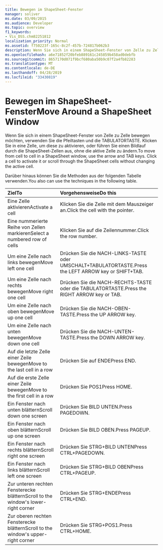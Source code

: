```yaml
---
title: Bewegen im ShapeSheet-Fenster
manager: soliver
ms.date: 03/09/2015
ms.audience: Developer
ms.topic: overview
f1_keywords:
- Vis_DSS.chm82251812
localization_priority: Normal
ms.assetid: f750223f-165c-8c2f-457b-724817b062b3
description: Wenn Sie sich in einem ShapeSheet-Fenster von Zelle zu Zelle bewegen möchten, verwenden Sie die Pfeiltasten und die TABULATORTASTE. Klicken Sie in eine Zelle, um diese zu aktivieren, oder führen Sie einen Bildlauf durch die ShapeSheet-Zellen aus, ohne die aktive Zelle zu ändern.
ms.openlocfilehash: a6e71852f20bfeb889161c245859b458ad0debfb
ms.sourcegitcommit: 8657170d071f9bcf680aba50b9c07f2a4fb82283
ms.translationtype: MT
ms.contentlocale: de-DE
ms.lasthandoff: 04/28/2019
ms.locfileid: "33430819"
---
```

# <a name="move-around-a-shapesheet-window"></a><span data-ttu-id="b7c2b-104">Bewegen im ShapeSheet-Fenster</span><span class="sxs-lookup"><span data-stu-id="b7c2b-104">Move Around a ShapeSheet Window</span></span>

<span data-ttu-id="b7c2b-p102">Wenn Sie sich in einem ShapeSheet-Fenster von Zelle zu Zelle bewegen möchten, verwenden Sie die Pfeiltasten und die TABULATORTASTE. Klicken Sie in eine Zelle, um diese zu aktivieren, oder führen Sie einen Bildlauf durch die ShapeSheet-Zellen aus, ohne die aktive Zelle zu ändern.</span><span class="sxs-lookup"><span data-stu-id="b7c2b-p102">To move from cell to cell in a ShapeSheet window, use the arrow and TAB keys. Click a cell to activate it or scroll through the ShapeSheet cells without changing the active cell.</span></span>
  
<span data-ttu-id="b7c2b-107">Darüber hinaus können Sie die Methoden aus der folgenden Tabelle verwenden.</span><span class="sxs-lookup"><span data-stu-id="b7c2b-107">You also can use the techniques in the following table.</span></span>
  
|<span data-ttu-id="b7c2b-108">**Ziel**</span><span class="sxs-lookup"><span data-stu-id="b7c2b-108">**To**</span></span>|<span data-ttu-id="b7c2b-109">**Vorgehensweise**</span><span class="sxs-lookup"><span data-stu-id="b7c2b-109">**Do this**</span></span>|
|:-----|:-----|
| <span data-ttu-id="b7c2b-110">Eine Zelle aktivieren</span><span class="sxs-lookup"><span data-stu-id="b7c2b-110">Activate a cell</span></span>  <br/> | <span data-ttu-id="b7c2b-111">Klicken Sie die Zelle mit dem Mauszeiger an.</span><span class="sxs-lookup"><span data-stu-id="b7c2b-111">Click the cell with the pointer.</span></span>  <br/> |
| <span data-ttu-id="b7c2b-112">Eine nummerierte Reihe von Zellen markieren</span><span class="sxs-lookup"><span data-stu-id="b7c2b-112">Select a numbered row of cells</span></span>  <br/> | <span data-ttu-id="b7c2b-113">Klicken Sie auf die Zeilennummer.</span><span class="sxs-lookup"><span data-stu-id="b7c2b-113">Click the row number.</span></span>  <br/> |
| <span data-ttu-id="b7c2b-114">Um eine Zelle nach links bewegen</span><span class="sxs-lookup"><span data-stu-id="b7c2b-114">Move left one cell</span></span>  <br/> | <span data-ttu-id="b7c2b-115">Drücken Sie die NACH-LINKS-TASTE oder UMSCHALT+TABULATORTASTE.</span><span class="sxs-lookup"><span data-stu-id="b7c2b-115">Press the LEFT ARROW key or SHIFT+TAB.</span></span>  <br/> |
| <span data-ttu-id="b7c2b-116">Um eine Zelle nach rechts bewegen</span><span class="sxs-lookup"><span data-stu-id="b7c2b-116">Move right one cell</span></span>  <br/> | <span data-ttu-id="b7c2b-117">Drücken Sie die NACH-RECHTS-TASTE oder die TABULATORTASTE.</span><span class="sxs-lookup"><span data-stu-id="b7c2b-117">Press the RIGHT ARROW key or TAB.</span></span>  <br/> |
| <span data-ttu-id="b7c2b-118">Um eine Zelle nach oben bewegen</span><span class="sxs-lookup"><span data-stu-id="b7c2b-118">Move up one cell</span></span>  <br/> | <span data-ttu-id="b7c2b-119">Drücken Sie die NACH-OBEN-TASTE.</span><span class="sxs-lookup"><span data-stu-id="b7c2b-119">Press the UP ARROW key.</span></span>  <br/> |
| <span data-ttu-id="b7c2b-120">Um eine Zelle nach unten bewegen</span><span class="sxs-lookup"><span data-stu-id="b7c2b-120">Move down one cell</span></span>  <br/> | <span data-ttu-id="b7c2b-121">Drücken Sie die NACH-UNTEN-TASTE.</span><span class="sxs-lookup"><span data-stu-id="b7c2b-121">Press the DOWN ARROW key.</span></span>  <br/> |
| <span data-ttu-id="b7c2b-122">Auf die letzte Zelle einer Zeile bewegen</span><span class="sxs-lookup"><span data-stu-id="b7c2b-122">Move to the last cell in a row</span></span>  <br/> | <span data-ttu-id="b7c2b-123">Drücken Sie auf ENDE</span><span class="sxs-lookup"><span data-stu-id="b7c2b-123">Press END.</span></span>  <br/> |
| <span data-ttu-id="b7c2b-124">Auf die erste Zelle einer Zeile bewegen</span><span class="sxs-lookup"><span data-stu-id="b7c2b-124">Move to the first cell in a row</span></span>  <br/> | <span data-ttu-id="b7c2b-125">Drücken Sie POS1</span><span class="sxs-lookup"><span data-stu-id="b7c2b-125">Press HOME.</span></span>  <br/> |
| <span data-ttu-id="b7c2b-126">Ein Fenster nach unten blättern</span><span class="sxs-lookup"><span data-stu-id="b7c2b-126">Scroll down one screen</span></span>  <br/> | <span data-ttu-id="b7c2b-127">Drücken Sie BILD UNTEN.</span><span class="sxs-lookup"><span data-stu-id="b7c2b-127">Press PAGEDOWN.</span></span>  <br/> |
| <span data-ttu-id="b7c2b-128">Ein Fenster nach oben blättern</span><span class="sxs-lookup"><span data-stu-id="b7c2b-128">Scroll up one screen</span></span>  <br/> | <span data-ttu-id="b7c2b-129">Drücken Sie BILD OBEN.</span><span class="sxs-lookup"><span data-stu-id="b7c2b-129">Press PAGEUP.</span></span>  <br/> |
| <span data-ttu-id="b7c2b-130">Ein Fenster nach rechts blättern</span><span class="sxs-lookup"><span data-stu-id="b7c2b-130">Scroll right one screen</span></span>  <br/> | <span data-ttu-id="b7c2b-131">Drücken Sie STRG+BILD UNTEN</span><span class="sxs-lookup"><span data-stu-id="b7c2b-131">Press CTRL+PAGEDOWN.</span></span>  <br/> |
| <span data-ttu-id="b7c2b-132">Ein Fenster nach links blättern</span><span class="sxs-lookup"><span data-stu-id="b7c2b-132">Scroll left one screen</span></span>  <br/> | <span data-ttu-id="b7c2b-133">Drücken Sie STRG+BILD OBEN</span><span class="sxs-lookup"><span data-stu-id="b7c2b-133">Press CTRL+PAGEUP.</span></span>  <br/> |
| <span data-ttu-id="b7c2b-134">Zur unteren rechten Fensterecke blättern</span><span class="sxs-lookup"><span data-stu-id="b7c2b-134">Scroll to the window's lower-right corner</span></span>  <br/> | <span data-ttu-id="b7c2b-135">Drücken Sie STRG+ENDE</span><span class="sxs-lookup"><span data-stu-id="b7c2b-135">Press CTRL+END.</span></span>  <br/> |
| <span data-ttu-id="b7c2b-136">Zur oberen rechten Fensterecke blättern</span><span class="sxs-lookup"><span data-stu-id="b7c2b-136">Scroll to the window's upper-right corner</span></span>  <br/> | <span data-ttu-id="b7c2b-137">Drücken Sie STRG+POS1.</span><span class="sxs-lookup"><span data-stu-id="b7c2b-137">Press CTRL+HOME.</span></span>  <br/> |
   

